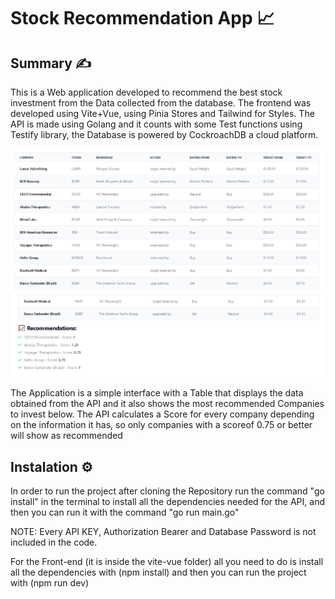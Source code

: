# Stock Recommendation App 📈
## Summary ✍
This is a Web application developed to recommend the best stock investment from the Data collected from the database. The frontend was developed using Vite+Vue, using Pinia Stores and Tailwind for Styles.
The API is made using Golang and it counts with some Test functions using Testify library, the Database is powered by CockroachDB a cloud platform.

![alt text](Photos/Table.png)
![alt text](Photos/List.png)

The Application is a simple interface with a Table that displays the data obtained from the API and it also shows the most recommended Companies to invest below. The API calculates a Score for every company depending on the information it has, so only companies with a scoreof 0.75 or better will show as recommended

## Instalation ⚙️

In order to run the project after cloning the Repository run the command "go install" in the terminal to install all the dependencies needed for the API, and then you can run it with the command "go run main.go"

NOTE: Every API KEY, Authorization Bearer and Database Password is not included in the code.

For the Front-end (it is inside the vite-vue folder) all you need to do is install all the dependencies with (npm install) and then you can run the project with (npm run dev)
